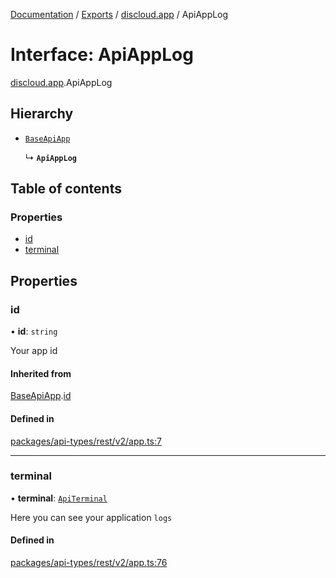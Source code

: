 [Documentation](../README.md) / [Exports](../modules.md) / [discloud.app](../modules/discloud_app.md) / ApiAppLog

# Interface: ApiAppLog

[discloud.app](../modules/discloud_app.md).ApiAppLog

## Hierarchy

- [`BaseApiApp`](discloud_app.BaseApiApp.md)

  ↳ **`ApiAppLog`**

## Table of contents

### Properties

- [id](discloud_app.ApiAppLog.md#id)
- [terminal](discloud_app.ApiAppLog.md#terminal)

## Properties

### id

• **id**: `string`

Your app id

#### Inherited from

[BaseApiApp](discloud_app.BaseApiApp.md).[id](discloud_app.BaseApiApp.md#id)

#### Defined in

[packages/api-types/rest/v2/app.ts:7](https://github.com/discloud/discloud.app/blob/a945852/packages/api-types/rest/v2/app.ts#L7)

___

### terminal

• **terminal**: [`ApiTerminal`](discloud_app.ApiTerminal.md)

Here you can see your application `logs`

#### Defined in

[packages/api-types/rest/v2/app.ts:76](https://github.com/discloud/discloud.app/blob/a945852/packages/api-types/rest/v2/app.ts#L76)
